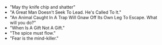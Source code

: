 * "May thy knife chip and shatter"
* "A Great Man Doesn't Seek To Lead. He's Called To It."
* "An Animal Caught In A Trap Will Gnaw Off Its Own Leg To Escape. What will you do?"
* "When Is A Gift Not A Gift."
* "The spice must flow."
* "Fear is the mind-killer."